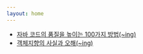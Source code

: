 ```yaml
---
layout: home
---
```


<style type="text/css" media="screen">
  .container {
    margin: 10px auto;
    max-width: 600px;
  }
  h1 {
    margin: 30px 0;
    font-size: 4em;
    line-height: 1;
    letter-spacing: -1px;
  }
</style>

<div class="container">

<div class="table-wrapper" markdown="block">

- [자바 코드의 품질을 높이는 100가지 방법(~ing)](https://han-chunsik.github.io/books/books/2025-03-25-100_Java_Mistakes_and_How_to_Avoid_Them.html)  
- [객체지향의 사실과 오해(~ing)]()


</div>

</div>
